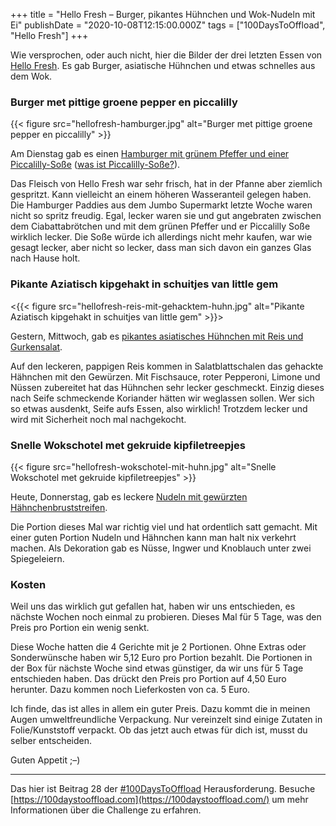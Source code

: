 +++
title = "Hello Fresh – Burger, pikantes Hühnchen und Wok-Nudeln mit Ei"
publishDate = "2020-10-08T12:15:00.000Z"
tags = ["100DaysToOffload", "Hello Fresh"]
+++

Wie versprochen, oder auch nicht, hier die Bilder der drei letzten Essen von [Hello Fresh](https://www.hellofresh.nl/). Es gab Burger, asiatische Hühnchen und etwas schnelles aus dem Wok.

<!--more-->

### Burger met pittige groene pepper en piccalilly

{{< figure src="hellofresh-hamburger.jpg" alt="Burger met pittige groene pepper en piccalilly" >}}

Am Dienstag gab es einen [Hamburger mit grünem Pfeffer und einer Piccalilly-Soße](https://www.hellofresh.nl/recipes/burger-met-pittige-groene-peper-en-piccalilly-5fb51b9bc8c90404092fd952) ([was ist Piccalilly-Soße?](https://www.kochwiki.org/wiki/Piccalilly)). 

Das Fleisch von Hello Fresh war sehr frisch, hat in der Pfanne aber ziemlich gespritzt. Kann vielleicht an einem höheren Wasseranteil gelegen haben. Die Hamburger Paddies aus dem Jumbo Supermarkt letzte Woche waren nicht so spritz freudig. Egal, lecker waren sie und gut angebraten zwischen dem Ciabattabrötchen und mit dem grünen Pfeffer und er Piccalilly Soße wirklich lecker. Die Soße würde ich allerdings nicht mehr kaufen, war wie gesagt lecker, aber nicht so lecker, dass man sich davon ein ganzes Glas nach Hause holt.

### Pikante Aziatisch kipgehakt in schuitjes van little gem

<{{< figure src="hellofresh-reis-mit-gehacktem-huhn.jpg" alt="Pikante Aziatisch kipgehakt in schuitjes van little gem" >}}>

Gestern, Mittwoch, gab es [pikantes asiatisches Hühnchen mit Reis und Gurkensalat](https://www.hellofresh.nl/recipes/pikant-aziatisch-kipgehakt-in-schuitjes-van-little-gem-5f5a353ccc03d2268b37f614). 

Auf den leckeren, pappigen Reis kommen in Salatblattschalen das gehackte Hähnchen mit den Gewürzen. Mit Fischsauce, roter Pepperoni, Limone und Nüssen zubereitet hat das Hühnchen sehr lecker geschmeckt. Einzig dieses nach Seife schmeckende Koriander hätten wir weglassen sollen. Wer sich so etwas ausdenkt, Seife aufs Essen, also wirklich! Trotzdem lecker und wird mit Sicherheit noch mal nachgekocht.

### Snelle Wokschotel met gekruide kipfiletreepjes

{{< figure src="hellofresh-wokschotel-mit-huhn.jpg" alt="Snelle Wokschotel met gekruide kipfiletreepjes" >}}

Heute, Donnerstag, gab es leckere [Nudeln mit gewürzten Hähnchenbruststreifen](https://www.hellofresh.be/recipes/snelle-wokschotel-met-gekruide-kipfiletreepjes-5f58e1eef71bc06bd32cbb3d).

Die Portion dieses Mal war richtig viel und hat ordentlich satt gemacht. Mit einer guten Portion Nudeln und Hähnchen kann man halt nix verkehrt machen. Als Dekoration gab es Nüsse, Ingwer und Knoblauch unter zwei Spiegeleiern.

### Kosten

Weil uns das wirklich gut gefallen hat, haben wir uns entschieden, es nächste Wochen noch einmal zu probieren. Dieses Mal für 5 Tage, was den Preis pro Portion ein wenig senkt.

Diese Woche hatten die 4 Gerichte mit je 2 Portionen. Ohne Extras oder Sonderwünsche haben wir 5,12 Euro pro Portion bezahlt. Die Portionen in der Box für nächste Woche sind etwas günstiger, da wir uns für 5 Tage entschieden haben. Das drückt den Preis pro Portion auf 4,50 Euro herunter. Dazu kommen noch Lieferkosten von ca. 5 Euro.

Ich finde, das ist alles in allem ein guter Preis. Dazu kommt die in meinen Augen umweltfreundliche Verpackung. Nur vereinzelt sind einige Zutaten in Folie/Kunststoff verpackt. Ob das jetzt auch etwas für dich ist, musst du selber entscheiden.

Guten Appetit ;–)

---

Das hier ist Beitrag 28 der [#100DaysToOffload](/tag/100DaysToOffload) Herausforderung. Besuche [https://100daystooffload.com](https://100daystooffload.com/) um mehr Informationen über die Challenge zu erfahren.